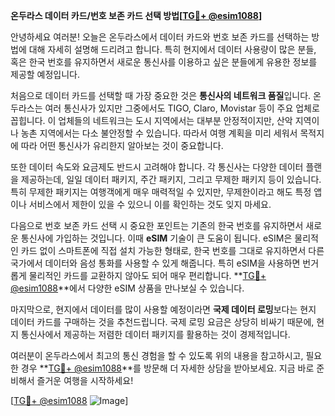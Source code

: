 **온두라스 데이터 카드/번호 보존 카드 선택 방법[[TG💪+ @esim1088](https://t.me/s/esim1088)]**

안녕하세요 여러분! 오늘은 온두라스에서 데이터 카드와 번호 보존 카드를 선택하는 방법에 대해 자세히 설명해 드리려고 합니다. 특히 현지에서 데이터 사용량이 많은 분들, 혹은 한국 번호를 유지하면서 새로운 통신사를 이용하고 싶은 분들에게 유용한 정보를 제공할 예정입니다.

처음으로 데이터 카드를 선택할 때 가장 중요한 것은 **통신사의 네트워크 품질**입니다. 온두라스는 여러 통신사가 있지만 그중에서도 TIGO, Claro, Movistar 등이 주요 업체로 꼽힙니다. 이 업체들의 네트워크는 도시 지역에서는 대부분 안정적이지만, 산악 지역이나 농촌 지역에서는 다소 불안정할 수 있습니다. 따라서 여행 계획을 미리 세워서 목적지에 따라 어떤 통신사가 유리한지 알아보는 것이 중요합니다.

또한 데이터 속도와 요금제도 반드시 고려해야 합니다. 각 통신사는 다양한 데이터 플랜을 제공하는데, 일일 데이터 패키지, 주간 패키지, 그리고 무제한 패키지 등이 있습니다. 특히 무제한 패키지는 여행객에게 매우 매력적일 수 있지만, 무제한이라고 해도 특정 앱이나 서비스에서 제한이 있을 수 있으니 이를 확인하는 것도 잊지 마세요.

다음으로 번호 보존 카드 선택 시 중요한 포인트는 기존의 한국 번호를 유지하면서 새로운 통신사에 가입하는 것입니다. 이때 **eSIM** 기술이 큰 도움이 됩니다. eSIM은 물리적인 카드 없이 스마트폰에 직접 설치 가능한 형태로, 한국 번호를 그대로 유지하면서 다른 국가에서 데이터와 음성 통화를 사용할 수 있게 해줍니다. 특히 eSIM을 사용하면 번거롭게 물리적인 카드를 교환하지 않아도 되어 매우 편리합니다. **[TG💪+ @esim1088](https://t.me/s/esim1088)**에서 다양한 eSIM 상품을 만나보실 수 있습니다.

마지막으로, 현지에서 데이터를 많이 사용할 예정이라면 **국제 데이터 로밍**보다는 현지 데이터 카드를 구매하는 것을 추천드립니다. 국제 로밍 요금은 상당히 비싸기 때문에, 현지 통신사에서 제공하는 저렴한 데이터 패키지를 활용하는 것이 경제적입니다.

여러분이 온두라스에서 최고의 통신 경험을 할 수 있도록 위의 내용을 참고하시고, 필요한 경우 **[TG💪+ @esim1088](https://t.me/s/esim1088)**를 방문해 더 자세한 상담을 받아보세요. 지금 바로 준비해서 즐거운 여행을 시작하세요!

[[TG💪+ @esim1088](https://t.me/s/esim1088) ![Image](https://i.postimg.cc/Y0z9fWf4/image.png)]